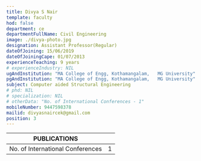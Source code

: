```yaml
---
title: Divya S Nair
template: faculty
hod: false
department: ce
departmentFullName: Civil Engineering
image: ./divya-photo.jpg
designation: Assistant Professor(Regular)
dateOfJoining: 15/06/2019
dateOfJoiningCape: 01/07/2013
experienceTeaching: 9 years
# experienceIndustry: NIL
ugAndInstitution: "MA College of Engg, Kothamangalam,   MG University"
pgAndInstitution: "MA College of Engg, Kothamangalam,   MG University"
subject: Computer aided Structural Engineering
# phd: NIL
# specialization: NIL
# otherData: "No. of International Conferences - 1"
mobileNumber: 9447598378
mailid: divyasnaircek@gmail.com
position: 3
---
```

|           PUBLICATIONS           |     |
| :------------------------------: | :-: |
| No. of International Conferences |  1  |
